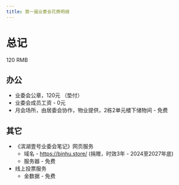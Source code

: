 ```yaml
---
title: 第一届业委会花费明细
---
```


# 总记

120 RMB

## 办公

- 业委会公章，120元 （垫付）
- 业委会成员工资 - 0元
- 月会场所，由居委会协作，物业提供，2栋2单元楼下储物间 - 免费

## 其它

- 《滨湖壹号业委会笔记》网页服务
  - 域名 - https://binhu.store/ (捐赠，时效3年 - 2024至2027年底)
  - 服务器 - 免费
- 线上投票服务
  - 金数据 - 免费
